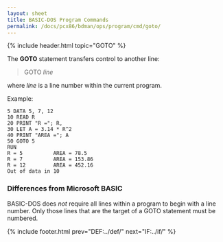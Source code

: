 ```yaml
---
layout: sheet
title: BASIC-DOS Program Commands
permalink: /docs/pcx86/bdman/ops/program/cmd/goto/
---
```


{% include header.html topic="GOTO" %}

The **GOTO** statement transfers control to another line:

> GOTO *line*

where *line* is a line number within the current program.

Example:

	5 DATA 5, 7, 12  
	10 READ R  
	20 PRINT "R ="; R,  
	30 LET A = 3.14 * R^2  
	40 PRINT "AREA ="; A  
	50 GOTO 5  
	RUN  
	R = 5          AREA = 78.5  
	R = 7          AREA = 153.86  
	R = 12         AREA = 452.16  
	Out of data in 10

### Differences from Microsoft BASIC

BASIC-DOS does *not* require all lines within a program to begin with a line
number.  Only those lines that are the target of a GOTO statement must be numbered.

{% include footer.html prev="DEF:../def/" next="IF:../if/" %}

